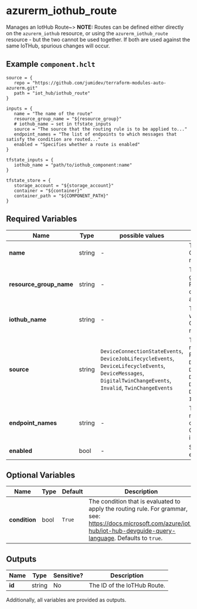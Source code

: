 # azurerm_iothub_route

Manages an IotHub Route~> **NOTE:** Routes can be defined either directly on the `azurerm_iothub` resource, or using the `azurerm_iothub_route` resource - but the two cannot be used together. If both are used against the same IoTHub, spurious changes will occur.

## Example `component.hclt`

```hcl
source = {
   repo = "https://github.com/jumidev/terraform-modules-auto-azurerm.git"   
   path = "iot_hub/iothub_route"   
}

inputs = {
   name = "The name of the route"   
   resource_group_name = "${resource_group}"   
   # iothub_name → set in tfstate_inputs
   source = "The source that the routing rule is to be applied to..."   
   endpoint_names = "The list of endpoints to which messages that satisfy the condition are routed..."   
   enabled = "Specifies whether a route is enabled"   
}

tfstate_inputs = {
   iothub_name = "path/to/iothub_component:name"   
}

tfstate_store = {
   storage_account = "${storage_account}"   
   container = "${container}"   
   container_path = "${COMPONENT_PATH}"   
}

```

## Required Variables

| Name | Type |  possible values |  Description |
| ---- | --------- |  ----------- | ----------- |
| **name** | string |  -  |  The name of the route. Changing this forces a new resource to be created. | 
| **resource_group_name** | string |  -  |  The name of the resource group under which the IotHub Route resource has to be created. Changing this forces a new resource to be created. | 
| **iothub_name** | string |  -  |  The name of the IoTHub to which this Route belongs. Changing this forces a new resource to be created. | 
| **source** | string |  `DeviceConnectionStateEvents`, `DeviceJobLifecycleEvents`, `DeviceLifecycleEvents`, `DeviceMessages`, `DigitalTwinChangeEvents`, `Invalid`, `TwinChangeEvents`  |  The source that the routing rule is to be applied to. Possible values include: `DeviceConnectionStateEvents`, `DeviceJobLifecycleEvents`, `DeviceLifecycleEvents`, `DeviceMessages`, `DigitalTwinChangeEvents`, `Invalid`, `TwinChangeEvents`. | 
| **endpoint_names** | string |  -  |  The list of endpoints to which messages that satisfy the condition are routed. Currently only one endpoint is allowed. | 
| **enabled** | bool |  -  |  Specifies whether a route is enabled. | 

## Optional Variables

| Name | Type |  Default  |  Description |
| ---- | --------- |  ----------- | ----------- |
| **condition** | bool |  `True`  |  The condition that is evaluated to apply the routing rule. For grammar, see: <https://docs.microsoft.com/azure/iot-hub/iot-hub-devguide-query-language>. Defaults to `true`. | 



## Outputs

| Name | Type | Sensitive? | Description |
| ---- | ---- | --------- | --------- |
| **id** | string | No  | The ID of the IoTHub Route. | 

Additionally, all variables are provided as outputs.
